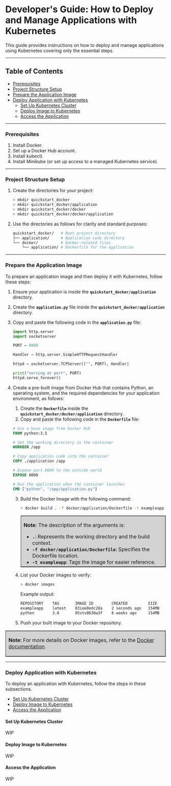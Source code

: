 # Developer's Guide: How to Deploy and Manage Applications with Kubernetes

This guide provides instructions on how to deploy and manage applications using Kubernetes covering only the essential steps.

---

## Table of Contents

- [Prerequisites](#prerequisites)
- [Project Structure Setup](#project-structure-setup)
- [Prepare the Application Image](#prepare-the-application-image)
- [Deploy Application with Kubernetes](#deploy-application-with-kubernetes)
    - [Set Up Kubernetes Cluster](#set-up-kubernetes-cluster)
    - [Deploy Image to Kubernetes](#deploy-image-to-kubernetes)
    - [Access the Application](#access-the-application)

---

### Prerequisites

1. Install Docker.
2. Set up a Docker Hub account.
3. Install kubectl.
4. Install Minikube (or set up access to a managed Kubernetes service).

---

### Project Structure Setup

1. Create the directories for your project:

    ```bash
    > mkdir quickstart_docker
    > mkdir quickstart_docker/application
    > mkdir quickstart_docker/docker
    > mkdir quickstart_docker/docker/application
 
    ```
2. Use the directories as follows for clarity and standard purposes:

    ```bash
    quickstart_docker/   # Root project directory
    ├── application/     # Application code directory
    └── docker/          # Docker-related files
        └── application/ # Dockerfile for the application
    ```

---

### Prepare the Application Image

To prepare an application image and then deploy it with Kubernetes, follow these steps:

1. Ensure your application is inside the **`quickstart_docker/application`** directory.
<!-- Validate location with developer -->

2. Create the **`application.py`** file inside the **`quickstart_docker/application`** directory.
3. Copy and paste the following code in the **`application.py`** file:

    ```python
    import http.server
    import socketserver

    PORT = 8000

    Handler = http.server.SimpleHTTPRequestHandler

    httpd = socketserver.TCPServer(("", PORT), Handler)

    print("serving at port", PORT)
    httpd.serve_forever()

    ```

4. Create a pre-built image from Docker Hub that contains Python, an operating system, and the required dependencies for your application environment, as follows:

    1. Create the **`Dockerfile`** inside the **`quickstart_docker/docker/application`** directory.
    2. Copy and paste the following code in the **`Dockerfile`** file:

    ```dockerfile
    # Use a base image from Docker Hub
    FROM python:3.5

    # Set the working directory in the container
    WORKDIR /app

    # Copy application code into the container
    COPY ./application /app

    # Expose port 8000 to the outside world
    EXPOSE 8000

    # Run the application when the container launches
    CMD ["python", "/app/application.py"]

    ```

    3. Build the Docker Image with the following command:
        ```bash
        > docker build . -f docker/application/Dockerfile -t exampleapp
        ```

        <table border="1" style="background-color: lightgray;">
          <tr>
           <td>
            <p><strong>Note</strong>: The description of the arguments is:</p>
            <ul>
                <li><strong><code>.</code></strong>: Represents the working directory and the build context.</li>
                <li><strong><code>-f docker/application/Dockerfile</code></strong>: Specifies the Dockerfile location.</li>
                <li><strong><code>-t exampleapp</code></strong>: Tags the image for easier reference.</li>
            </ul>
           </td>
          </tr>
        </table>
    4. List your Docker images to verify:
        ```bash
        > docker images
        ```

        Example output:
        ```bash
        REPOSITORY    TAG       IMAGE ID        CREATED         SIZE
        exampleapp    latest    83ioe0edc28a    2 seconds ago   154MB
        python        3.6       05stv8636w3f    6 weeks ago     154MB

        ```
    5. Push your built image to your Docker repository.

<table border="1" style="background-color: lightgray;">
    <tr>
        <td>
            <p><strong>Note</strong>: For more details on Docker images, refer to the <a href="https://docs.docker.com/reference/dockerfile/">Docker documentation</a>.</p>
        </td>
    </tr>
</table>

---

### Deploy Application with Kubernetes

To deploy an application with Kubernetes, follow the steps in these subsections.
- [Set Up Kubernetes Cluster](#set-up-kubernetes-cluster)
- [Deploy Image to Kubernetes](#deploy-image-to-kubernetes)
- [Access the Application](#access-the-application)

#### Set Up Kubernetes Cluster
WIP

#### Deploy Image to Kubernetes
WIP

#### Access the Application
WIP